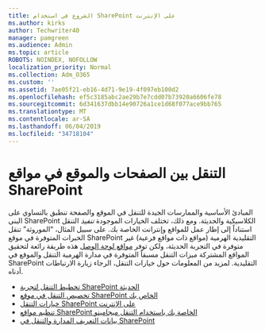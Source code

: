 ```yaml
---
title: الشروع في استخدام SharePoint على الإنترنت
ms.author: kirks
author: Techwriter40
manager: pamgreen
ms.audience: Admin
ms.topic: article
ROBOTS: NOINDEX, NOFOLLOW
localization_priority: Normal
ms.collection: Adm_O365
ms.custom: ''
ms.assetid: 7ae05f21-eb16-4d71-9e19-4f097eb100d2
ms.openlocfilehash: ef5c3185abc2ae29b7e7cdd07b73920a6606fe78
ms.sourcegitcommit: 6d341637dbb14e90726a1ce1d68f077ace9bb765
ms.translationtype: MT
ms.contentlocale: ar-SA
ms.lasthandoff: 06/04/2019
ms.locfileid: "34718104"
---
```

# <a name="site-and-page-navigation-in-sharepoint-sites"></a>التنقل بين الصفحات والموقع في مواقع SharePoint

<p>المبادئ الأساسية والممارسات الجيدة للتنقل في الموقع والصفحة تنطبق بالتساوي على البنى SharePoint الكلاسيكية والحديثة. ومع ذلك، تختلف الخيارات الموجودة <em>تنفيذ</em> التنقل استناداً إلى إطار عمل للمواقع وإنترانت الخاصة بك. على سبيل المثال، &ldquo;الموروثة&rdquo; تنقل الخبرات المتوفرة في موقع SharePoint التقليدية الهرمية (مواقع ذات مواقع فرعية) غير متوفرة في التجربة الحديثة، ولكن توفر <a href="https://support.office.com/article/fe26ae84-14b7-45b6-a6d1-948b3966427f" data-linktype="external">مواقع لوحة الوصل</a> هذه طريقة رائعة لتحقيق المواقع المشتركة ميزات التنقل مسبقاً المتوفرة في مدارة الهرمية التنقل والموقع في SharePoint التقليدية. لمزيد من المعلومات حول خيارات التنقل، الرجاء زيارة الارتباطات أدناه.</p> <ul> <li><a href="https://docs.microsoft.com/en-us/sharepoint/plan-navigation-modern-experience">تخطيط التنقل لتجربة SharePoint الحديثة</a></li> <li><a href="https://support.office.com/en-us/article/customize-the-navigation-on-your-sharepoint-site-3cd61ae7-a9ed-4e1e-bf6d-4655f0bf25ca">تخصيص التنقل في موقع SharePoint الخاص بك</a></li> <li><a href="https://docs.microsoft.com/en-us/office365/enterprise/navigation-options-for-sharepoint-online">خيارات التنقل SharePoint على الإنترنت</a></li> <li><a href="https://techcommunity.microsoft.com/t5/Microsoft-SharePoint-Blog/Organize-your-SharePoint-sites-with-megamenu-navigation-and-new/ba-p/328068">تنظيم مواقع SharePoint الخاصة بك باستخدام التنقل ميجامينو</a></li> <li><a href="https://docs.microsoft.com/en-us/sharepoint/dev/general-development/managed-metadata-and-navigation-in-sharepoint">بيانات التعريف المدارة والتنقل في SharePoint</a></li> </ul>


